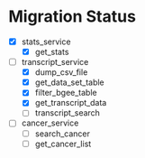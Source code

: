 # Migration Status

- [x] stats_service
  - [x] get_stats
- [ ] transcript_service
  - [x] dump_csv_file
  - [x] get_data_set_table
  - [x] filter_bgee_table
  - [x] get_transcript_data
  - [ ] transcript_search
- [ ] cancer_service
  - [ ] search_cancer
  - [ ] get_cancer_list
